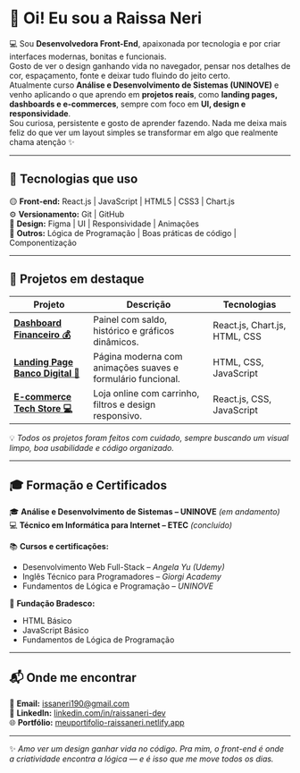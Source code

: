 # 👋 Oi! Eu sou a Raissa Neri  

💻 Sou **Desenvolvedora Front-End**, apaixonada por tecnologia e por criar interfaces modernas, bonitas e funcionais.  
Gosto de ver o design ganhando vida no navegador, pensar nos detalhes de cor, espaçamento, fonte e deixar tudo fluindo do jeito certo.  
Atualmente curso **Análise e Desenvolvimento de Sistemas (UNINOVE)** e venho aplicando o que aprendo em **projetos reais**, como **landing pages, dashboards e e-commerces**, sempre com foco em **UI, design e responsividade**.  
Sou curiosa, persistente e gosto de aprender fazendo. Nada me deixa mais feliz do que ver um layout simples se transformar em algo que realmente chama atenção ✨  

---

## 🚀 Tecnologias que uso  

🟡 **Front-end:** React.js | JavaScript  | HTML5 | CSS3 | Chart.js  
⚙️ **Versionamento:** Git | GitHub  
🎨 **Design:** Figma | UI | Responsividade | Animações  
🧠 **Outros:** Lógica de Programação | Boas práticas de código | Componentização  

---

## 📁 Projetos em destaque  

| Projeto | Descrição | Tecnologias |
|----------|------------|--------------|
| [**Dashboard Financeiro 💰**](#) | Painel com saldo, histórico e gráficos dinâmicos. | React.js, Chart.js, HTML, CSS |
| [**Landing Page Banco Digital 🏦**](#) | Página moderna com animações suaves e formulário funcional. | HTML, CSS, JavaScript |
| [**E-commerce Tech Store 💻**](#) | Loja online com carrinho, filtros e design responsivo. | React.js, CSS, JavaScript |

💡 *Todos os projetos foram feitos com cuidado, sempre buscando um visual limpo, boa usabilidade e código organizado.*

---

## 🎓 Formação e Certificados  

🎓 **Análise e Desenvolvimento de Sistemas – UNINOVE** *(em andamento)*  
💻 **Técnico em Informática para Internet – ETEC** *(concluído)*  

📚 **Cursos e certificações:**  
- Desenvolvimento Web Full-Stack – *Angela Yu (Udemy)* 
- Inglês Técnico para Programadores – *Giorgi Academy*   
- Fundamentos de Lógica e Programação – *UNINOVE*  

🏅 **Fundação Bradesco:**  
- HTML Básico  
- JavaScript Básico  
- Fundamentos de Lógica de Programação  

---

## 📬 Onde me encontrar  

📧 **Email:** [issaneri190@gmail.com](mailto:issaneri190@gmail.com)  
💼 **LinkedIn:** [linkedin.com/in/raissaneri-dev](https://www.linkedin.com/in/raissaneri-dev)  
🌐 **Portfólio:** [meuportifolio-raissaneri.netlify.app](https://meuportifolio-raissaneri.netlify.app)  

---

✨ *Amo ver um design ganhar vida no código. Pra mim, o front-end é onde a criatividade encontra a lógica — e é isso que me move todos os dias.*
